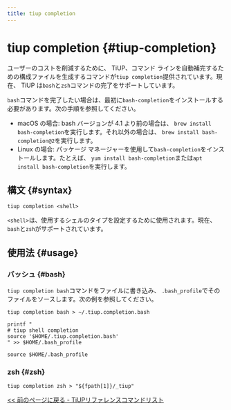 ```yaml
---
title: tiup completion
---
```


# tiup completion {#tiup-completion}

ユーザーのコストを削減するために、 TiUP、コマンド ラインを自動補完するための構成ファイルを生成するコマンドが`tiup completion`提供されています。現在、 TiUP は`bash`と`zsh`コマンドの完了をサポートしています。

`bash`コマンドを完了したい場合は、最初に`bash-completion`をインストールする必要があります。次の手順を参照してください。

-   macOS の場合: bash バージョンが 4.1 より前の場合は、 `brew install bash-completion`を実行します。それ以外の場合は、 `brew install bash-completion@2`を実行します。
-   Linux の場合: パッケージ マネージャーを使用して`bash-completion`をインストールします。たとえば、 `yum install bash-completion`または`apt install bash-completion`を実行します。

## 構文 {#syntax}

```shell
tiup completion <shell>
```

`<shell>`は、使用するシェルのタイプを設定するために使用されます。現在、 `bash`と`zsh`がサポートされています。

## 使用法 {#usage}

### バッシュ {#bash}

`tiup completion bash`コマンドをファイルに書き込み、 `.bash_profile`でそのファイルをソースします。次の例を参照してください。

```shell
tiup completion bash > ~/.tiup.completion.bash

printf "
# tiup shell completion
source '$HOME/.tiup.completion.bash'
" >> $HOME/.bash_profile

source $HOME/.bash_profile
```

### zsh {#zsh}

```shell
tiup completion zsh > "${fpath[1]}/_tiup"
```

[&lt;&lt; 前のページに戻る - TiUPリファレンスコマンドリスト](/tiup/tiup-reference.md#command-list)
